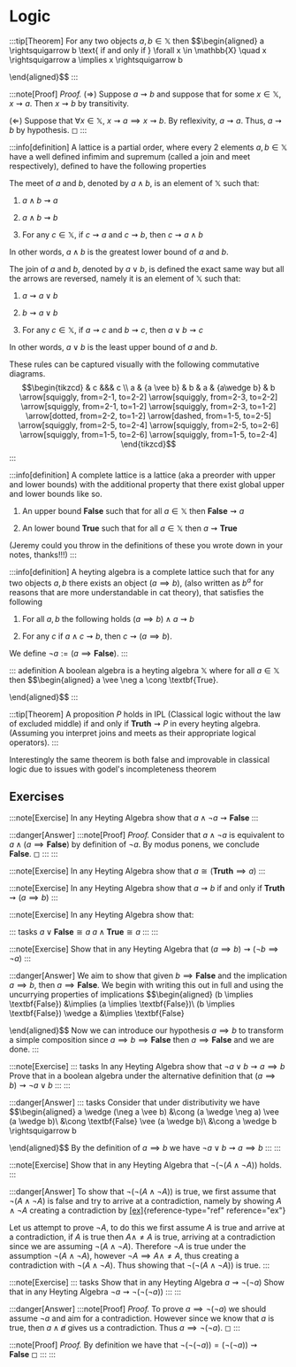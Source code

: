 # Logic

:::tip[Theorem]
For any two objects $a,b\in \mathbb{X}$ then $$\begin{aligned}
        a \rightsquigarrow b \text{ if and only if } \forall x \in \mathbb{X} \quad  x \rightsquigarrow a \implies x \rightsquigarrow b 
    
\end{aligned}$$
:::

:::note[Proof]
*Proof.* ($\Rightarrow$) Suppose $a \rightsquigarrow b$ and suppose that
for some $x \in \mathbb{X}$, $x \rightsquigarrow a$. Then
$x \rightsquigarrow b$ by transitivity.

$(\Leftarrow)$ Suppose that $\forall x \in \mathbb{X}$,
$x \rightsquigarrow a \implies x \rightsquigarrow b$. By reflexivity,
$a \rightsquigarrow a$. Thus, $a \rightsquigarrow b$ by hypothesis. ◻
:::

:::info[definition]
A lattice is a partial order, where every 2 elements
$a,b \in \mathbb{X}$ have a well defined infimim and supremum (called a
join and meet respectively), defined to have the following properties

The meet of $a$ and $b$, denoted by $a \land b$, is an element of
$\mathbb{X}$ such that:

1.  $a \land b \rightsquigarrow a$

2.  $a \land b \rightsquigarrow b$

3.  For any $c \in \mathbb{X}$, if $c \rightsquigarrow a$ and
    $c \rightsquigarrow b$, then $c \rightsquigarrow a \land b$

In other words, $a \land b$ is the greatest lower bound of $a$ and $b$.

The join of $a$ and $b$, denoted by $a \lor b$, is defined the exact
same way but all the arrows are reversed, namely it is an element of
$\mathbb{X}$ such that:

1.  $a \rightsquigarrow a \lor b$

2.  $b \rightsquigarrow a \lor b$

3.  For any $c \in \mathbb{X}$, if $a \rightsquigarrow c$ and
    $b \rightsquigarrow c$, then $a \lor b \rightsquigarrow c$

In other words, $a \lor b$ is the least upper bound of $a$ and $b$.

These rules can be captured visually with the following commutative
diagrams. $$\begin{tikzcd}
    & c &&& c \\
    a & {a \vee b} & b & a & {a\wedge b} & b
    \arrow[squiggly, from=2-1, to=2-2]
    \arrow[squiggly, from=2-3, to=2-2]
    \arrow[squiggly, from=2-1, to=1-2]
    \arrow[squiggly, from=2-3, to=1-2]
    \arrow[dotted, from=2-2, to=1-2]
    \arrow[dashed, from=1-5, to=2-5]
    \arrow[squiggly, from=2-5, to=2-4]
    \arrow[squiggly, from=2-5, to=2-6]
    \arrow[squiggly, from=1-5, to=2-6]
    \arrow[squiggly, from=1-5, to=2-4]
\end{tikzcd}$$
:::

:::info[definition]
A complete lattice is a lattice (aka a preorder with upper and lower
bounds) with the additional property that there exist global upper and
lower bounds like so.

1.  An upper bound $\textbf{False}$ such that for all $a \in \mathbb{X}$
    then $\textbf{False} \rightsquigarrow a$

2.  An lower bound $\textbf{True}$ such that for all $a \in \mathbb{X}$
    then $a \rightsquigarrow \textbf{True}$

(Jeremy could you throw in the definitions of these you wrote down in
your notes, thanks!!!)
:::

:::info[definition]
A heyting algebra is a complete lattice such that for any two objects
$a,b$ there exists an object $(a \implies b)$, (also written as $b^a$
for reasons that are more understandable in cat theory), that satisfies
the following

1.  For all $a,b$ the following holds
    $(a \implies b) \wedge a \rightsquigarrow b$

2.  For any $c$ if $a \wedge c \rightsquigarrow b$, then
    $c \rightsquigarrow (a \implies b)$.

We define $\neg a := (a \implies \textbf{False})$.
:::

::: adefinition
A boolean algebra is a heyting algebra $\mathbb{X}$ where for all
$a \in \mathbb{X}$ then $$\begin{aligned}
        a \vee \neg a \cong \textbf{True}.
    
\end{aligned}$$
:::

:::tip[Theorem]
A proposition $P$ holds in IPL (Classical logic without the law of
excluded middle) if and only if $\textbf{Truth} \rightsquigarrow P$ in
every heyting algebra. (Assuming you interpret joins and meets as their
appropriate logical operators).
:::

Interestingly the same theorem is both false and improvable in classical
logic due to issues with godel's incompleteness theorem

## Exercises

:::note[Exercise]
In any Heyting Algebra show that
$a \wedge \neg a \rightsquigarrow \textbf{False}$
:::

:::danger[Answer]
:::note[Proof]
*Proof.* Consider that $a \land \lnot a$ is equivalent to
$a \land (a \implies \textbf{False})$ by definition of $\lnot a$. By
modus ponens, we conclude $\textbf{False}$. ◻
:::
:::

:::note[Exercise]
In any Heyting Algebra show that $a \cong (\textbf{Truth} \implies a)$
:::

:::note[Exercise]
In any Heyting Algebra show that $a \rightsquigarrow b$ if and only if
$\textbf{Truth} \rightsquigarrow (a \implies b)$
:::

:::note[Exercise]
In any Heyting Algebra show that:

::: tasks
$a \vee \textbf{False} \cong a$ $a \wedge \textbf{True} \cong a$
:::
:::

:::note[Exercise]
Show that in any Heyting Algebra that
$(a \implies b) \rightsquigarrow (\neg b \implies \neg a)$
:::

:::danger[Answer]
We aim to show that given $b \implies \textbf{False}$ and the
implication $a \implies b$, then $a \implies \textbf{False}$. We begin
with writing this out in full and using the uncurrying properties of
implications $$\begin{aligned}
         (b \implies \textbf{False}) &\implies (a \implies \textbf{False})\\
         (b \implies \textbf{False}) \wedge a &\implies \textbf{False}
    
\end{aligned}$$ Now we can introduce our hypothesis $a \implies b$ to
transform a simple composition since
$a \implies b \implies \textbf{False}$ then $a \implies \textbf{False}$
and we are done.
:::

:::note[Exercise]
::: tasks
In any Heyting Algebra show that
$\neg a \vee b \rightsquigarrow a \implies b$ Prove that in a boolean
algebra under the alternative definition that
$(a \implies b) \rightsquigarrow \neg a \vee b$
:::
:::

:::danger[Answer]
::: tasks
Consider that under distributivity we have $$\begin{aligned}
            a \wedge (\neg a \vee b) &\cong (a \wedge \neg a) \vee (a \wedge b)\\
            &\cong \textbf{False} \vee (a \wedge b)\\
            &\cong a \wedge b \rightsquigarrow b
        
\end{aligned}$$ By the definition of $a \implies b$ we have
$\neg a \vee b \rightsquigarrow a \implies b$
:::
:::

:::note[Exercise]
Show that in any Heyting Algebra that $\neg( \neg (A \wedge \neg A))$
holds.
:::

:::danger[Answer]
To show that $\neg( \neg (A \wedge \neg A))$ is true, we first assume
that $\neg( A \wedge \neg A)$ is false and try to arrive at a
contradiction, namely by showing $A \wedge \neg A$ creating a
contradiction by [\[ex\]](#ex){reference-type="ref" reference="ex"}

Let us attempt to prove $\neg A$, to do this we first assume $A$ is true
and arrive at a contradiction, if $A$ is true then $A \wedge \neq A$ is
true, arriving at a contradiction since we are assuming
$\neg( A \wedge \neg A)$. Therefore $\neg A$ is true under the
assumption $\neg( A \wedge \neg A)$, however
$\neg A \implies A \wedge \neq A$, thus creating a contradiction with
$\neg( A \wedge \neg A)$. Thus showing that
$\neg( \neg (A \wedge \neg A))$ is true.
:::

:::note[Exercise]
::: tasks
Show that in any Heyting Algebra $a \rightsquigarrow \neg(\neg a)$ Show
that in any Heyting Algebra
$\neg a \rightsquigarrow \neg (\neg (\neg a))$
:::
:::

:::danger[Answer]
:::note[Proof]
*Proof.* To prove $a \implies \neg(\neg a)$ we should assume $\neg a$
and aim for a contradiction. However since we know that $a$ is true,
then $a \wedge \not a$ gives us a contradiction. Thus
$a \implies \neg(\neg a)$. ◻
:::

:::note[Proof]
*Proof.* By definition we have that
$\neg (\neg(\neg a))= (\neg(\neg a)) \rightsquigarrow \textbf{False}$ ◻
:::
:::
